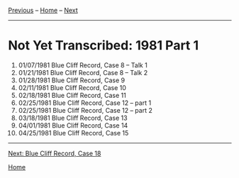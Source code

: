 <a name="0"></a>
[Previous](unfinished-1980-2#0) – 
[Home](index#1981) – 
[Next](1981-07-18-Blue-Cliff-Record-Case-18#0)

---
# Not Yet Transcribed: 1981 Part 1

1. 01/07/1981	Blue Cliff Record, Case 8 – Talk 1	
1. 01/21/1981	Blue Cliff Record, Case 8 – Talk 2	
1. 01/28/1981	Blue Cliff Record, Case 9
1. 02/11/1981	Blue Cliff Record, Case 10
1. 02/18/1981	Blue Cliff Record, Case 11
1. 02/25/1981	Blue Cliff Record, Case 12 – part 1	
1. 02/25/1981	Blue Cliff Record, Case 12 – part 2
1. 03/18/1981	Blue Cliff Record, Case 13
1. 04/01/1981	Blue Cliff Record, Case 14
1. 04/25/1981	Blue Cliff Record, Case 15

---
[Next: Blue Cliff Record, Case 18](1981-07-18-Blue-Cliff-Record-Case-18#0)

[Home](index#1981)
